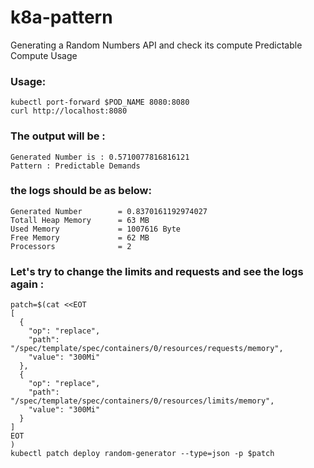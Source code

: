 # k8a-pattern
Generating a Random Numbers API and check its compute Predictable Compute Usage

### Usage:
```
kubectl port-forward $POD_NAME 8080:8080 
curl http://localhost:8080
```
### The output will be :
```
Generated Number is : 0.5710077816816121
Pattern : Predictable Demands
```

### the logs should be as below:
```
Generated Number        = 0.8370161192974027 
Totall Heap Memory      = 63 MB
Used Memory             = 1007616 Byte
Free Memory             = 62 MB
Processors              = 2
```

### Let's try to change the limits and requests and see the logs again :
```
patch=$(cat <<EOT
[
  {
    "op": "replace",
    "path": "/spec/template/spec/containers/0/resources/requests/memory",
    "value": "300Mi"
  },
  {
    "op": "replace",
    "path": "/spec/template/spec/containers/0/resources/limits/memory",
    "value": "300Mi"
  }
]
EOT
)
kubectl patch deploy random-generator --type=json -p $patch
```
